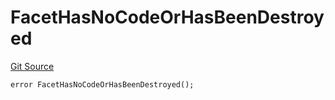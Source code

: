 # FacetHasNoCodeOrHasBeenDestroyed
[Git Source](https://github.com/thrackle-io/forte-rules-engine/blob/cb826e7b7899f2d90490d1eaeb0e665e017648fa/src/client/token/handler/diamond/HandlerDiamond.sol)


```solidity
error FacetHasNoCodeOrHasBeenDestroyed();
```


